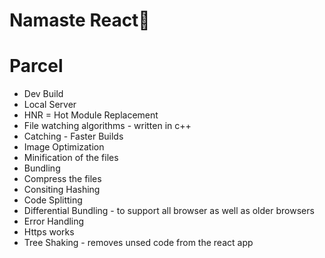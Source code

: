 # Namaste React🚀


# Parcel
- Dev Build
- Local Server
- HNR = Hot Module Replacement
- File watching algorithms - written in c++
- Catching - Faster Builds
- Image Optimization
- Minification of the files
- Bundling
- Compress the files
- Consiting Hashing    
- Code Splitting 
- Differential Bundling - to support all browser as well as older browsers
- Error Handling
- Https works
- Tree Shaking - removes unsed code from the react app

